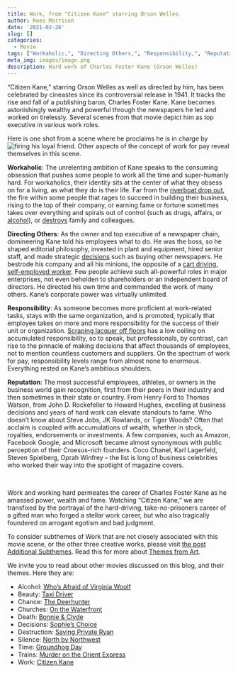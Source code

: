 ```yaml
---
title: Work, from "Citizen Kane" starring Orson Welles
author: Rees Morrison
date: '2021-02-26'
slug: []
categories:
  - Movie
tags: ["Workaholic,", "Directing Others,", "Responsibility,", "Reputation,", ]
meta_img: images/image.png
description: Hard work of Charles Foster Kane (Orson Welles)
---
```


“Citizen Kane,” starring Orson Welles as well as directed by him, has been celebrated by cineastes since its controversial release in 1941.  It tracks the rise and fall of a publishing baron, Charles Foster Kane.  Kane becomes astonishingly wealthy and powerful through the newspapers he led and worked on tirelessly.  Several scenes from that movie depict him as top executive in various work roles.  

<!--more-->

Here is one shot from a scene where he proclaims he is in charge by ![firing his loyal friend](/media/WorkKane.jpg).  Other aspects of the concept of work for pay reveal themselves in this scene.

**Workaholic**:  The unrelenting ambition of Kane speaks to the consuming obsession that pushes some people to work all the time and super-humanly hard.   For workaholics, their identity sits at the center of what they obsess on for a living, as what they do is their life.   Far from the [riverboat drop out](https://themesfromart.com/blog/2021-02-26-workproud/workproud/), the fire within some people that rages to succeed in building their business, rising to the top of their company, or earning fame or fortune sometimes takes over everything and spirals out of control (such as drugs, affairs, or [alcohol](https://themesfromart.com/blog/2021-02-03-alcohol-wide-view/)), or [destroys](https://themesfromart.com/blog/2021-02-10-decisions-a-wider-angle-view/decisionswiderangle/) family and colleagues.

**Directing Others**:  As the owner and top executive of a newspaper chain, domineering Kane told his employees what to do.   He was the boss, so he shaped editorial philosophy, invested in plant and equipment, hired senior staff, and made strategic [decisions](https://themesfromart.com/blog/2021-02-10-decisions-a-wider-angle-view/decisionswiderangle/) such as buying other newspapers.  He bestrode his company and all his minions, the opposite of a [cart driving, self-employed worker](https://themesfromart.com/blog/2021-02-26-worksnowy/worksnowy/).  Few people achieve such all-powerful roles in major enterprises, not even beholden to shareholders or an independent board of directors.  He directed his own time and commanded the work of many others.  Kane’s corporate power was virtually unlimited.

**Responsibility**:  As someone becomes more proficient at work-related tasks, stays with the same organization, and is promoted, typically that employee takes on more and more responsibility for the success of their unit or organization. [Scraping lacquer off floors](https://themesfromart.com/blog/2021-02-26-workscrapers/workscrapers/) has a low ceiling on accumulated responsibility, so to speak, but professionals, by contrast, can rise to the pinnacle of making decisions that affect thousands of employees, not to mention countless customers and suppliers.  On the spectrum of work for pay, responsibility levels range from almost none to enormous.  Everything rested on Kane’s ambitious shoulders.

**Reputation**:  The most successful employees, athletes, or owners in the business world gain recognition, first from their peers in their industry and then sometimes in their state or country.  From Henry Ford to Thomas Watson, from John D. Rockefeller to Howard Hughes, excelling at business decisions and years of hard work can elevate standouts to fame.  Who doesn’t know about Steve Jobs, JK Rowlands, or Tiger Woods?  Often that acclaim is coupled with accumulations of wealth, whether in stock, royalties, endorsements or investments.  A few companies, such as Amazon, Facebook Google, and Microsoft became almost synonymous with public perception of their Croesus-rich founders.  Coco Chanel, Karl Lagerfeld, Steven Spielberg, Oprah Winfrey – the list is long of business celebrities who worked their way into the spotlight of magazine covers.

&nbsp;

Work and working hard permeates the career of Charles Foster Kane as he amassed power, wealth and fame.  Watching “Citizen Kane,” we are transfixed by the portrayal of the hard-driving, take-no-prisoners career of a gifted man who forged a stellar work career, but who also tragically foundered on arrogant egotism and bad judgment.  

To consider subthemes of Work that are not closely associated with this movie scene, or the other three creative works, please visit [the post Additional Subthemes](https://themesfromart.com/blog/2021-02-26-workadditional/workperspective/).   Read this for more about [Themes from Art](http://bit.ly/3sRXopI).

We invite you to read about other movies discussed on this blog, and their themes.  Here they are: 

* Alcohol: [Who’s Afraid of Virginia Woolf](https://themesfromart.com/post/2021-02-03-alcohol-woolf-nichols/alcoholwoolfnichols/)
* Beauty: [Taxi Driver](https://themesfromart.com/post/2021-04-21-beauty-taxi-driver-a-movie-with-robert-de-niro-and-cybill-shepherd/beautytaxi/)
* Chance: [The Deerhunter](https://themesfromart.com/post/2021-03-14-chancewinner/chancewinner/)
* Churches: [On the Waterfront](https://themesfromart.com/post/2021-05-21-churches-from-on-the-waterfront-a-movie-with-marlon-brando/churcheswaterfront/)
* Death: [Bonnie & Clyde](https://themesfromart.com/post/2021-05-03-death-from-bonnie-clyde-a-movie-starring-warren-beatty-and-faye-dunaway/deathbonnie/)
* Decisions: [Sophie’s Choice](https://themesfromart.com/post/2021-02-08-decisions-sophie-s-choice-with-meryl-streep/decisionssophies/)
* Destruction: [Saving Private Ryan](https://themesfromart.com/post/2021-02-18-destruction-saving-private-ryan-a-movie-by-steven-spielberg/destructionsaving/)
* Silence: [North by Northwest](https://themesfromart.com/post/silencenorthwest/)
* Time: [Groundhog Day](https://themesfromart.com/post/2021-03-08-time-from-groundhog-day-starring-bill-murray/timegroundhog/)
* Trains: [Murder on the Orient Express](https://themesfromart.com/post/2021-05-10-trains-from-murder-on-the-orient-express-a-movie-directed-by-sidney-lumet/trainsorient/)   
* Work: [Citizen Kane](https://themesfromart.com/post/2021-02-26-workkane/workkane/)
